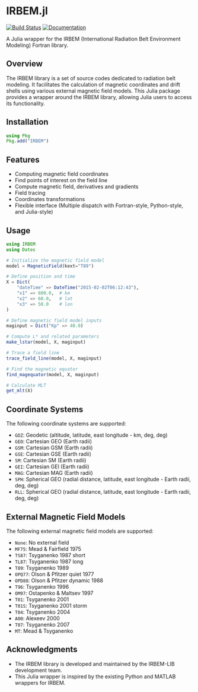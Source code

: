 # IRBEM.jl

[![Build Status](https://github.com/Beforerr/IRBEM.jl/actions/workflows/CI.yml/badge.svg?branch=main)](https://github.com/Beforerr/IRBEM.jl/actions/workflows/CI.yml?query=branch%3Amain)
[![Documentation](https://img.shields.io/badge/docs-dev-blue.svg)](https://Beforerr.github.io/IRBEM.jl/dev/) 

A Julia wrapper for the IRBEM (International Radiation Belt Environment Modeling) Fortran library.

## Overview

The IRBEM library is a set of source codes dedicated to radiation belt modeling. It facilitates the calculation of magnetic coordinates and drift shells using various external magnetic field models. This Julia package provides a wrapper around the IRBEM library, allowing Julia users to access its functionality.

## Installation

```julia
using Pkg
Pkg.add("IRBEM")
```

## Features

- Computing magnetic field coordinates
- Find points of interest on the field line
- Compute magnetic field, derivatives and gradients
- Field tracing
- Coordinates transformations
- Flexible interface (Multiple dispatch with Fortran-style, Python-style, and Julia-style)

## Usage

```julia
using IRBEM
using Dates

# Initialize the magnetic field model
model = MagneticField(kext="T89")

# Define position and time
X = Dict(
    "dateTime" => DateTime("2015-02-02T06:12:43"),
    "x1" => 600.0,  # km
    "x2" => 60.0,   # lat
    "x3" => 50.0    # lon
)

# Define magnetic field model inputs
maginput = Dict("Kp" => 40.0)

# Compute L* and related parameters
make_lstar(model, X, maginput)

# Trace a field line
trace_field_line(model, X, maginput)

# Find the magnetic equator
find_magequator(model, X, maginput)

# Calculate MLT
get_mlt(X)
```

## Coordinate Systems

The following coordinate systems are supported:

- `GDZ`: Geodetic (altitude, latitude, east longitude - km, deg, deg)
- `GEO`: Cartesian GEO (Earth radii)
- `GSM`: Cartesian GSM (Earth radii)
- `GSE`: Cartesian GSE (Earth radii)
- `SM`: Cartesian SM (Earth radii)
- `GEI`: Cartesian GEI (Earth radii)
- `MAG`: Cartesian MAG (Earth radii)
- `SPH`: Spherical GEO (radial distance, latitude, east longitude - Earth radii, deg, deg)
- `RLL`: Spherical GEO (radial distance, latitude, east longitude - Earth radii, deg, deg)

## External Magnetic Field Models

The following external magnetic field models are supported:

- `None`: No external field
- `MF75`: Mead & Fairfield 1975
- `TS87`: Tsyganenko 1987 short
- `TL87`: Tsyganenko 1987 long
- `T89`: Tsyganenko 1989
- `OPQ77`: Olson & Pfitzer quiet 1977
- `OPD88`: Olson & Pfitzer dynamic 1988
- `T96`: Tsyganenko 1996
- `OM97`: Ostapenko & Maltsev 1997
- `T01`: Tsyganenko 2001
- `T01S`: Tsyganenko 2001 storm
- `T04`: Tsyganenko 2004
- `A00`: Alexeev 2000
- `T07`: Tsyganenko 2007
- `MT`: Mead & Tsyganenko

## Acknowledgments

- The IRBEM library is developed and maintained by the IRBEM-LIB development team.
- This Julia wrapper is inspired by the existing Python and MATLAB wrappers for IRBEM.
